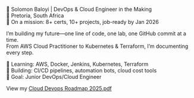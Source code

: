 🚀 Solomon Baloyi | DevOps & Cloud Engineer in the Making  
📍 Pretoria, South Africa  
📅 On a mission: 8+ certs, 10+ projects, job-ready by Jan 2026  

I’m building my future—one line of code, one lab, one GitHub commit at a time.  
From AWS Cloud Practitioner to Kubernetes & Terraform, I’m documenting every step.  

🔧 Learning: AWS, Docker, Jenkins, Kubernetes, Terraform  
🧪 Building: CI/CD pipelines, automation bots, cloud cost tools  
🎯 Goal: Junior DevOps/Cloud Engineer   


View my [Cloud Devops Roadmap 2025.pdf](https://github.com/user-attachments/files/22102148/Cloud.Devops.Roadmap.2025.pdf)
